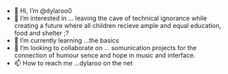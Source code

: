 - 👋 Hi, I’m @dylaroo0
- 👀 I’m interested in ... leaving the cave of technical ignorance while creating a future where all children recieve ample and equal education, food and shelter ;?
- 🌱 I’m currently learning ...the basics
- 💞️ I’m looking to collaborate on ... somunication projects for the connection of humour sence and hope in music and interface.
- 📫 How to reach me ...dylaroo on the net

<!---
dylaroo0/dylaroo0 is a ✨ special ✨ repository because its `README.md` (this file) appears on your GitHub profile.
You can click the Preview link to take a look at your changes.
--->
